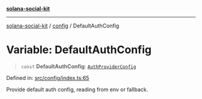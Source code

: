 [**solana-social-kit**](../../README.md)

***

[solana-social-kit](../../README.md) / [config](../README.md) / DefaultAuthConfig

# Variable: DefaultAuthConfig

> `const` **DefaultAuthConfig**: [`AuthProviderConfig`](../interfaces/AuthProviderConfig.md)

Defined in: [src/config/index.ts:65](https://github.com/SendArcade/solana-social-starter/blob/98f94bb63d3814df24512365f6ae706d273e698f/src/config/index.ts#L65)

Provide default auth config, reading from env or fallback.
